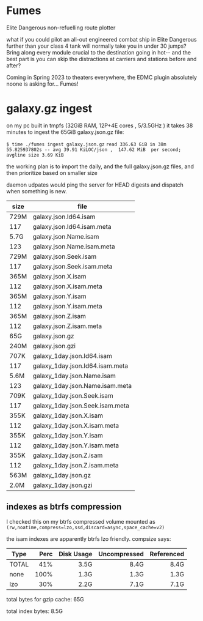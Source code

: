 # Fumes

Elite Dangerous non-refuelling route plotter

what if you could pilot an all-out engineered combat ship in Elite Dangerous further than your class 4 tank will normally take you in under 30 jumps?
Bring along every module crucial to the destination going in hot-- and the best part is you can skip the distractions at carriers and stations before and after?

Coming in Spring 2023 to theaters everywhere, the EDMC plugin absolutely noone is asking for... Fumes!


# galaxy.gz ingest

on my pc built in tmpfs (32GiB RAM, 12P+4E cores , 5/3.5GHz ) it takes 38 minutes to ingest the 65GiB galaxy.json.gz file:

`$ time ./fumes ingest galaxy.json.gz`
`read 336.63 GiB in 38m 55.825937802s -- avg 39.91 KiLOC/json ,  147.62 MiB  per second; avgline size 3.69 KiB`

the working plan is to import the daily, and the full galaxy.json.gz files, and then prioritize based on smaller size

daemon udpates would ping the server for HEAD digests and dispatch when something is new.

| size | file
|------|------------------------
| 729M | galaxy.json.Id64.isam
 | 117  | galaxy.json.Id64.isam.meta
| 5.7G | galaxy.json.Name.isam
 | 123  | galaxy.json.Name.isam.meta
| 729M | galaxy.json.Seek.isam
 | 117  | galaxy.json.Seek.isam.meta
| 365M | galaxy.json.X.isam
 | 112  | galaxy.json.X.isam.meta
| 365M | galaxy.json.Y.isam
 | 112  | galaxy.json.Y.isam.meta
| 365M | galaxy.json.Z.isam
 | 112  | galaxy.json.Z.isam.meta
 | 65G  | galaxy.json.gz
| 240M | galaxy.json.gzi
| 707K | galaxy_1day.json.Id64.isam
 | 117  | galaxy_1day.json.Id64.isam.meta
| 5.6M | galaxy_1day.json.Name.isam
 | 123  | galaxy_1day.json.Name.isam.meta
| 709K | galaxy_1day.json.Seek.isam
 | 117  | galaxy_1day.json.Seek.isam.meta
| 355K | galaxy_1day.json.X.isam
 | 112  | galaxy_1day.json.X.isam.meta
| 355K | galaxy_1day.json.Y.isam
 | 112  | galaxy_1day.json.Y.isam.meta
| 355K | galaxy_1day.json.Z.isam
 | 112  | galaxy_1day.json.Z.isam.meta
| 563M | galaxy_1day.json.gz
| 2.0M | galaxy_1day.json.gzi

## indexes as btrfs compression

I checked this on my btrfs compressed volume mounted as `(rw,noatime,compress=lzo,ssd,discard=async,space_cache=v2)`
 
the isam indexes are apparently btrfs lzo friendly.  compsize says: 

| Type  | Perc | Disk Usage | Uncompressed | Referenced |
|-------|-----:|-----------:|-------------:|-----------:|
| TOTAL |  41% |       3.5G |         8.4G |       8.4G |      
| none  | 100% |       1.3G |         1.3G |       1.3G |      
| lzo   |  30% |       2.2G |         7.1G |       7.1G |      

total bytes for gzip cache:  65G

total index bytes: 8.5G  
